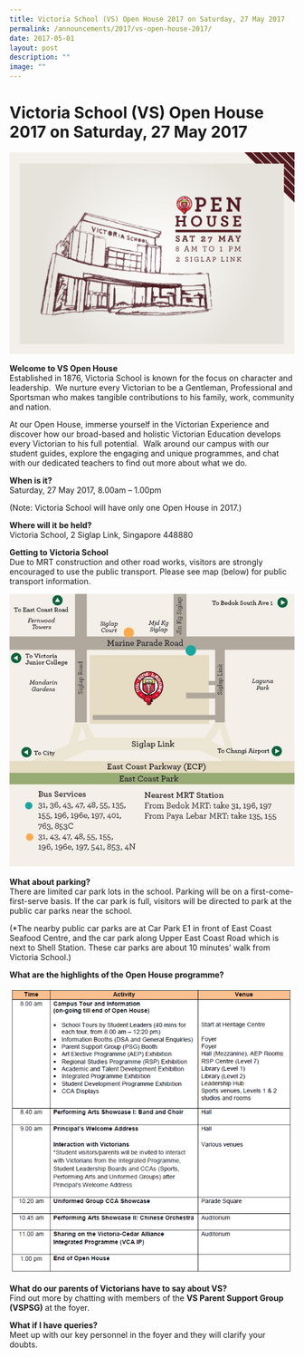 ```yaml
---
title: Victoria School (VS) Open House 2017 on Saturday, 27 May 2017
permalink: /announcements/2017/vs-open-house-2017/
date: 2017-05-01
layout: post
description: ""
image: ""
---
```

# **Victoria School (VS) Open House 2017 on Saturday, 27 May 2017**

![](/images/Open-House-2017.jpg)

**Welcome to VS Open House**  
Established in 1876, Victoria School is known for the focus on character and leadership.  We nurture every Victorian to be a Gentleman, Professional and Sportsman who makes tangible contributions to his family, work, community and nation.

At our Open House, immerse yourself in the Victorian Experience and discover how our broad-based and holistic Victorian Education develops every Victorian to his full potential.  Walk around our campus with our student guides, explore the engaging and unique programmes, and chat with our dedicated teachers to find out more about what we do.

**When is it?**  
Saturday, 27 May 2017, 8.00am – 1.00pm

(Note: Victoria School will have only one Open House in 2017.)

**Where will it be held?**  
Victoria School, 2 Siglap Link, Singapore 448880

**Getting to Victoria School**   
Due to MRT construction and other road works, visitors are strongly encouraged to use the public transport. Please see map (below) for public transport information.

![](/images/School-Map.jpg)

**What about parking?**  
There are limited car park lots in the school. Parking will be on a first-come-first-serve basis. If the car park is full, visitors will be directed to park at the public car parks near the school.

(\*The nearby public car parks are at Car Park E1 in front of East Coast Seafood Centre, and the car park along Upper East Coast Road which is next to Shell Station. These car parks are about 10 minutes’ walk from Victoria School.)

**What are the highlights of the Open House programme?**

![](/images/Open-House-Programme.png)

**What do our parents of Victorians have to say about VS?**   
Find out more by chatting with members of the **VS Parent Support Group (VSPSG)** at the foyer.

**What if I have queries?**   
Meet up with our key personnel in the foyer and they will clarify your doubts.